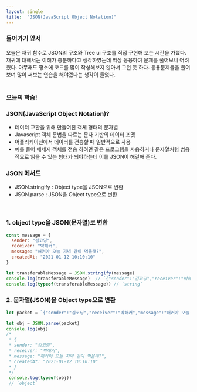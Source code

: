 ```yaml
---
layout: single
title:  "JSON(JavaScript Object Notation)"
---
```


### **들어가기 앞서**

오늘은 재귀 함수로 JSON의 구조와 Tree ui 구조를 직접 구현해 보는 시간을 가졌다. 재귀에 대해서는 이해가 충분하다고 생각하였는데 막상 응용하여 문제를 풀어보니 어려웠다. 아무래도 평소에 코드를 많이 작성해보지 않아서 그런 듯 하다. 응용문제들을 풀어보며 많이 써보는 연습을 해야겠다는 생각이 들었다.   
<br></br>
### **오늘의 학습!**

### **JSON(JavaScript Object Notation)?**

- 데이터 교환을 위해 만들어진 객체 형태의 문자열
- Javascript 객체 문법을 따르는 문자 기반의 데이터 포맷  
- 어플리케이션에서 데이터를 전송할 때 일반적으로 사용
- 예를 들어 메세지 객체를 전송 하려면 같은 프로그램을 사용하거나 문자열처럼 범용적으로 읽을 수 있는 형태가 되야하는데 이를 JSON이 해결해 준다.

### **JSON 메서드**

- JSON.stringify : Object type을 JSON으로 변환 
- JSON.parse : JSON을 Object type으로 변환
<br>

### **1. object type을 JSON(문자열)로 변환**

```javascript
const message = {
  sender: "김코딩",
  receiver: "박해커",
  message: "해커야 오늘 저녁 같이 먹을래?",
  createdAt: "2021-01-12 10:10:10"
}

let transferableMessage = JSON.stringify(message)
console.log(transferableMessage)  // `{"sender":"김코딩","receiver":"박해커","message":"해커야 오늘 저녁 같이 먹을래?","createdAt":"2021-01-12 10:10:10"}`
console.log(typeof(transferableMessage)) // `string`
```

### **2. 문자열(JSON)을 Object type으로 변환**

```javascript
let packet = `{"sender":"김코딩","receiver":"박해커","message":"해커야 오늘 저녁 같이 먹을래?","createdAt":"2021-01-12 10:10:10"}`

let obj = JSON.parse(packet)
console.log(obj)
/*
 * {
 * sender: "김코딩",
 * receiver: "박해커",
 * message: "해커야 오늘 저녁 같이 먹을래?",
 * createdAt: "2021-01-12 10:10:10"
 * }
 */
 console.log(typeof(obj))
 // `object`
```

